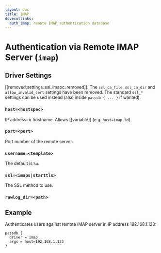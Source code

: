 ```yaml
---
layout: doc
title: IMAP
dovecotlinks:
  auth_imap: remote IMAP authentication database
---
```


# Authentication via Remote IMAP Server (`imap`)

## Driver Settings

[[removed,settings_ssl_imapc_removed]]: The `ssl_ca_file`, `ssl_ca_dir` and
`allow_invalid_cert` settings have been removed. The standard `ssl_*` settings
can be used instead (also inside `passdb { ... }` if wanted).

### `host=<hostspec>`

IP address or hostname. Allows [[variable]] (e.g. `host=imap.%d`).

### `port=<port>`

Port number of the remote server.

### `username=<template>`

The default is `%u`.

### `ssl=<imaps|starttls>`

The SSL method to use.

### `rawlog_dir=<path>`

## Example

Authenticates users against remote IMAP server in IP address 192.168.1.123:

```
passdb {
  driver = imap
  args = host=192.168.1.123
}
```
